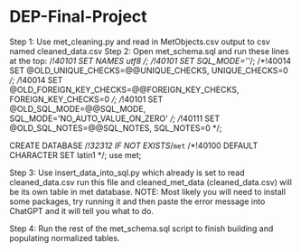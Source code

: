 # DEP-Final-Project

Step 1: Use met_cleaning.py and read in MetObjects.csv output to csv named cleaned_data.csv
Step 2: Open met_schema.sql and run these lines at the top:
/*!40101 SET NAMES utf8 */;
/*!40101 SET SQL_MODE=''*/;
/*!40014 SET @OLD_UNIQUE_CHECKS=@@UNIQUE_CHECKS, UNIQUE_CHECKS=0 */;
/*!40014 SET @OLD_FOREIGN_KEY_CHECKS=@@FOREIGN_KEY_CHECKS, FOREIGN_KEY_CHECKS=0 */;
/*!40101 SET @OLD_SQL_MODE=@@SQL_MODE, SQL_MODE='NO_AUTO_VALUE_ON_ZERO' */;
/*!40111 SET @OLD_SQL_NOTES=@@SQL_NOTES, SQL_NOTES=0 */;

CREATE DATABASE /*!32312 IF NOT EXISTS*/`met` /*!40100 DEFAULT CHARACTER SET latin1 */;
use met;

Step 3: Use insert_data_into_sql.py which already is set to read cleaned_data.csv run this file and 
        cleaned_met_data (cleaned_data.csv) will be its own table in met database.
        NOTE: Most likely you will need to install some packages, try running it and then paste the error
              message into ChatGPT and it will tell you what to do.

Step 4: Run the rest of the met_schema.sql script to finish building and populating normalized tables.
